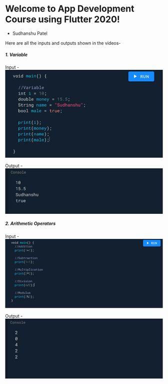 # Welcome to App Development Course using Flutter 2020!
- Sudhanshu Patel

Here are all the inputs and outputs shown in the videos-

<H5>1. Variable</H5>
Input - 
<img src = "https://github.com/sudhanshu-patel/App-Development/blob/main/variabble_input.PNG?raw=true">

Output - <br>
<img src = "https://github.com/sudhanshu-patel/App-Development/blob/main/variabble_output.PNG?raw=true">
<br>
<H5>2. Arithmetic Operators</H5>
Input - 
<img src = "https://github.com/sudhanshu-patel/App-Development/blob/main/arithhmetiic_input.PNG?raw=true">

Output - <br>
<img src = "https://github.com/sudhanshu-patel/App-Development/blob/main/arithhmetiic_output.PNG?raw=true">
<br>
